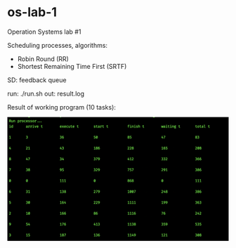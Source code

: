 # os-lab-1
Operation Systems lab #1

Scheduling processes, algorithms:
- Robin Round (RR)
- Shortest Remaining Time First (SRTF)

SD: feedback queue

run: ./run.sh
out: result.log

Result of working program (10 tasks):

![result picture](https://github.com/bohdan-sokolovskyi/os-lab-1/blob/master/screen-result.png)
